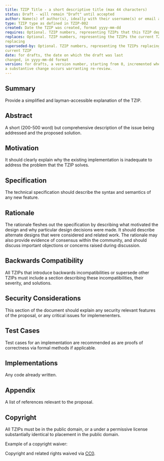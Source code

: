 ```yaml
---
title: TZIP Title - a short descriptive title (max 44 characters)
status: Draft - will remain "Draft" until accepted
author: Name(s) of author(s), ideally with their username(s) or email address(es)
type: TZIP type as defined in TZIP-002
created: Date the TZIP was created, format yyyy-mm-dd
requires: Optional. TZIP numbers, representing TZIPs that this TZIP depends on
replaces: Optional. TZIP numbers, representing the TZIPs the current TZIP is
replacing
superseded-by: Optional. TZIP numbers, representing the TZIPs replacing the
current TZIP
date: for drafts, the date on which the draft was last
changed, in yyyy-mm-dd format
version: for drafts, a version number, starting from 0, incremented whenever
a substantive change occurs warranting re-review.
---
```



## Summary

Provide a simplified and layman-accessible explanation of the TZIP.

## Abstract

A short (200-500 word) but comprehensive description of the issue being
addressed and the proposed solution.

## Motivation

It should clearly explain why the existing implementation is inadequate to
address the problem that the TZIP solves.

## Specification

The technical specification should describe the syntax and semantics of any new
feature.

## Rationale

The rationale fleshes out the specification by describing what motivated the
design and why particular design decisions were made. It should describe
alternate designs that were considered and related work. The rationale may also 
provide evidence of consensus within the community, and should discuss important 
objections or concerns raised during discussion.

## Backwards Compatibility

All TZIPs that introduce backwards incompatibilities or supersede other TZIPs
must include a section describing these incompatibilities, their severity, and
solutions.

## Security Considerations

This section of the document should explain any security relevant features
of the proposal, or any critical issues for implemenenters. 

## Test Cases

Test cases for an implementation are recommended as are proofs of correctness via 
formal methods if applicable.

## Implementations

Any code already written.

## Appendix

A list of references relevant to the proposal.

## Copyright

All TZIPs must be in the public domain, or a under a permissive license
substantially identical to placement in the public domain. 


Example of a copyright waiver:

Copyright and related rights waived via
[CC0](https://creativecommons.org/publicdomain/zero/1.0/).
